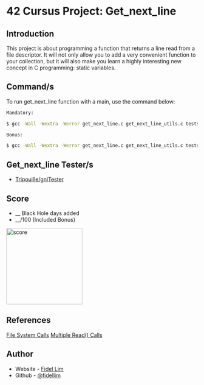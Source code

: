 # 42 Cursus Project: Get_next_line

## Introduction

This project is about programming a function that returns a line
read from a file descriptor. It will not only allow you to add a very convenient function to your collection, but it will also make you learn a highly interesting new concept in C programming: static variables.

## Command/s

To run get_next_line function with a main, use the command below:
```sh
Mandatory:

$ gcc -Wall -Wextra -Werror get_next_line.c get_next_line_utils.c tests/main.c -D BUFFER_SIZE={any value > 0} && ./a.out
```
```sh
Bonus:

$ gcc -Wall -Wextra -Werror get_next_line.c get_next_line_utils.c tests/main_bonus.c -D BUFFER_SIZE={any value > 0} && ./a.out
```

## Get_next_line Tester/s

- [Tripouille/gnlTester](https://github.com/Tripouille/gnlTester)

## Score

- __ Black Hole days added
- __/100 (Included Bonus) <br>
<img src="/images/42_libft_score.jpeg" alt="score" width="200"/>

## References

[File System Calls](https://www.geeksforgeeks.org/input-output-system-calls-c-create-open-close-read-write/)
[Multiple Read() Calls](https://stackoverflow.com/questions/34867211/what-happens-if-i-call-cs-read-multiple-times#:~:text=Every%20time%20you%20call%20read%20or%20write%20%2C%20action%20takes%20place,of%20file%20fd%20refers%20to.)

## Author

- Website - [Fidel Lim](https://fidellim-portfolio.netlify.app/)
- Github - [@fidellim](https://github.com/fidellim)